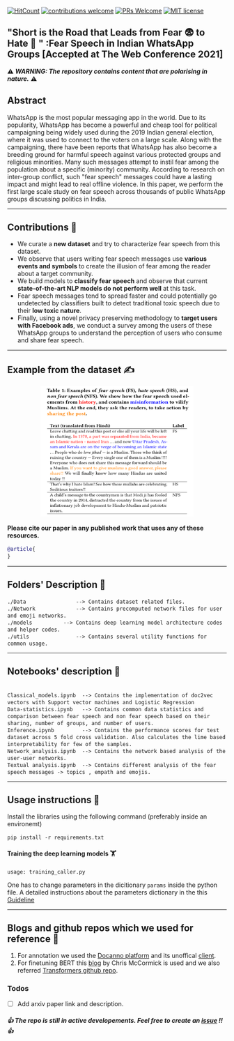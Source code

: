 [![HitCount](http://hits.dwyl.com/punyajoy/Fear-speech-analysis.svg)](http://hits.dwyl.com/punyajoy/Fear-speech-analysis)
[![contributions welcome](https://img.shields.io/badge/contributions-welcome-brightgreen.svg?style=flat)](https://github.com/dwyl/esta/issues)
[![PRs Welcome](https://img.shields.io/badge/PRs-welcome-brightgreen.svg?style=flat-square)](http://makeapullrequest.com)
[![MIT license](https://img.shields.io/badge/License-MIT-blue.svg)](https://lbesson.mit-license.org/)

## "Short is the Road that Leads from Fear :fearful: to Hate :cursing_face: " :Fear Speech in Indian WhatsApp Groups [Accepted at The Web Conference 2021] 

:warning: ***WARNING: The repository contains content that are polarising in nature.*** :warning:

## Abstract

WhatsApp is the most popular messaging app in the world. Due to its popularity, WhatsApp has become a powerful and cheap tool for political campaigning being widely used during the 2019 Indian general election, where it was used to connect to the voters on a large scale. Along with the campaigning, there have been reports that WhatsApp has also become a breeding ground for harmful speech against various protected groups and religious minorities. Many such messages attempt to instil fear among the population about a specific (minority) community. According to research on inter-group conflict, such "fear speech" messages could have a lasting impact and might lead to real offline violence. In this paper, we perform the first large scale study on fear speech across thousands of public WhatsApp groups discussing politics in India. 

------------------------------------------
**Contributions** :volcano:	
------------------------------------------

* We curate a **new dataset** and try to characterize fear speech from this dataset. 
* We observe that users writing fear speech messages use **various events and symbols** to create the illusion of fear among the reader about a target community. 
* We build models to **classify fear speech** and observe that current **state-of-the-art NLP models do not perform well** at this task. 
* Fear speech messages tend to spread faster and could potentially go undetected by classifiers built to detect traditional toxic speech due to their **low toxic nature**. 
* Finally, using a novel privacy preserving methodology to **target users with Facebook ads**, we conduct a survey among the users of these WhatsApp groups to understand the perception of users who consume and share fear speech. 

------------------------------------------
**Example from the dataset** :writing_hand:	
------------------------------------------
<p align="center"><img src="Figures/Fearspeech_arxiv.png" width="350" height="300"></p>


**Please cite our paper in any published work that uses any of these resources.**

~~~bibtex
@article{
}
~~~

------------------------------------------
**Folders' Description** :open_file_folder:	
------------------------------------------
~~~
./Data                --> Contains dataset related files.
./Network             --> Contains precomputed network files for user and emoji networks.
./models	      --> Contains deep learning model architecture codes and helper codes.
./utils               --> Contains several utility functions for common usage.
~~~
----------------------------------------------------------
**Notebooks' description** :notebook_with_decorative_cover:
----------------------------------------------------------
~~~

Classical_models.ipynb  --> Contains the implementation of doc2vec vectors with Support vector machines and Logistic Regression 
Data-statistics.ipynb   --> Contains common data statistics and comparison between fear speech and non fear speech based on their sharing, number of groups, and number of users.
Inference.ipynb         --> Contains the performance scores for test dataset across 5 fold cross validation. Also calculates the lime based interpretability for few of the samples.
Network_analysis.ipynb  --> Contains the network based analysis of the user-user networks.
Textual analysis.ipynb  --> Contains different analysis of the fear speech messages -> topics , empath and emojis.

~~~
----------------------------------------------------------
**Usage instructions** :construction_worker:
----------------------------------------------------------

Install the libraries using the following command (preferably inside an environemt)
~~~
pip install -r requirements.txt
~~~


#### Training the deep learning models :weight_lifting:

~~~
usage: training_caller.py
~~~
One has to change parameters in the dicitionary `params` inside the python file. A detailed instructions about the parameters dictionary in the this [Guideline](Parameters.md)

----------------------------------------------------------
**Blogs and github repos which we used for reference :angel:**
----------------------------------------------------------

1. For annotation we used the [Docanno platform](https://github.com/doccano/doccano) and its unoffical [client](https://github.com/doccano/doccano-client).
2. For finetuning BERT this [blog](https://mccormickml.com/2019/07/22/BERT-fine-tuning/)  by Chris McCormick is used and we also referred [Transformers github repo](https://github.com/huggingface/transformers).

### Todos
- [ ] Add arxiv paper link and description.

##### :thumbsup: The repo is still in active developements. Feel free to create an [issue](https://github.com/punyajoy/Fear-speech-analysis/issues) !!  :thumbsup:

